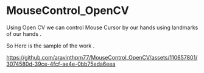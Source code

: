 # MouseControl_OpenCV
Using Open CV we can control Mouse Cursor by our hands using landmarks of our hands . 

So Here is the sample of the work . 


https://github.com/aravinthpm77/MouseControl_OpenCV/assets/110657801/3074580d-39ce-4fcf-ae4e-0bb75eda6eea

